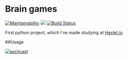 # Brain games
[![Maintainability](https://api.codeclimate.com/v1/badges/aeb2921654f9ed84587a/maintainability)](https://codeclimate.com/github/isakovairat/python-project-lvl1/maintainability)
<a href="https://codeclimate.com/github/isakovairat/python-project-lvl1/test_coverage"><img src="https://api.codeclimate.com/v1/badges/aeb2921654f9ed84587a/test_coverage" /></a>
[![Build Status](https://travis-ci.org/isakovairat/python-project-lvl1.svg?branch=master)](https://travis-ci.org/isakovairat/python-project-lvl1)

First python project, which i've made studying at [Hexlet.io][hexlet]

##Usage

[![asciicast](https://asciinema.org/a/5hOY5H70vnY0hSWUM5k9yDqzh.svg)](https://asciinema.org/a/5hOY5H70vnY0hSWUM5k9yDqzh)

[hexlet]: hexlet.io
